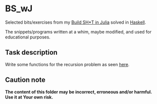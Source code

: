 # BS_wJ

Selected bits/exercises from my [Build SH\*T in Julia](https://b-lukaszuk.github.io/BS_wJ_eng/) solved in [Haskell](https://www.haskell.org/).

The snippets/programs written at a whim, maybe modified, and used for educational purposes.

## Task description

Write some functions for the recursion problem as seen [here](https://b-lukaszuk.github.io/BS_wJ_eng/recursion.html).

## Caution note

**The content of this folder may be incorrect, erroneous and/or harmful. Use it at Your own risk.**
